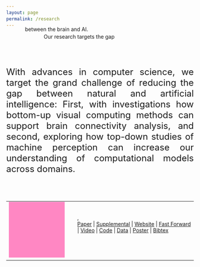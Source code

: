 ```yaml
---
layout: page
permalink: /research
---
```


<span class="teaser" style="left:20%;width:600px;position:relative">Our research <span class="bluetext">targets</span> the gap</span>
<span class="teaser" style="position: relative; float:left; left:10%;margin-top:-20px;">between the <span class="bluetext">brain</span> and <span class="bluetext">AI</span>.</span>

<br><br>
<p align="justify" style="font-size:24px">
With advances in <span class="bluetext">computer science</span>, we target the grand challenge of reducing the gap between natural and artificial intelligence: First, with investigations how bottom-up visual computing methods can support <span class="bluetext">brain connectivity</span> analysis, and second, exploring how top-down studies of <span class="bluetext">machine perception</span> can increase our understanding of computational models across domains.
</p>
<br><br>

<div id='bibtex_display'></div>

 <div class="bibtex_template">
  <center>
  <table class='pubtable'>
    <tr>
      <td class='padding10' style='width:170px;' valign='top'><a class='bibtexVar' href='/paper?+BIBTEXKEY+' extra='BIBTEXKEY'><img class='bibtexVar thumb blacknwhite' src='papers/+BIBTEXKEY+.png' width="150" height="150" extra="BIBTEXKEY"></a></td>
      <td class='padding20' valign='top'>
        <span class='gray author'><span class="first_initial"></span> <span class="von"></span><span class="last"></span><span class="junior"></span></span><br>
        <a class='bibtexVar cleanlink' href='/paper?+BIBTEXKEY+' extra='BIBTEXKEY'><span class='title'></span></a><br>
        <span class='lightgray journal'></span><span class='lightgray booktitle'></span>, <span class='lightgray year'></span><br>
        <span class='gray'>
          <a class='bibtexVar cleanlink' target='_blank' href='papers/+BIBTEXKEY+.pdf' extra='BIBTEXKEY'>Paper</a> |
          <span class='bib_optional bibtexVar' extra='SUPPLEMENTAL' href='+SUPPLEMENTAL+'><a class='bibtexVar cleanlink' extra='SUPPLEMENTAL' href='+SUPPLEMENTAL+' target='_blank'>Supplemental</a> | </span>
          <span class='bib_optional bibtexVar' extra='WEBSITE' href='+WEBSITE+'><a class='bibtexVar cleanlink' extra='WEBSITE' href='+WEBSITE+' target='_blank'>Website</a> | </span>       
          <span class='bib_optional bibtexVar' extra='FASTFORWARD' href='+FASTFORWARD+'><a class='bibtexVar cleanlink' extra='FASTFORWARD' href='+FASTFORWARD+' target='_blank'>Fast Forward</a> | </span>   
          <span class='bib_optional bibtexVar' extra='VIDEO' href='+VIDEO+'><a class='bibtexVar cleanlink' extra='VIDEO' href='+VIDEO+' target='_blank'>Video</a> | </span>        
          <span class='bib_optional bibtexVar' extra='CODE' href='+CODE+'><a class='bibtexVar cleanlink' extra='CODE' href='+CODE+' target='_blank'>Code</a> | </span>
          <span class='bib_optional bibtexVar' extra='DATA' href='+DATA+'><a class='bibtexVar cleanlink' extra='DATA' href='+DATA+' target='_blank'>Data</a> | </span>
          <span class='bib_optional bibtexVar' extra='POSTER' href='+POSTER+'><a class='bibtexVar cleanlink' extra='POSTER' href='+POSTER+' target='_blank'>Poster</a> | </span>                                          
          <a class="bibtexVar cleanlink" role="button" data-toggle="collapse" data-taget="#bib+BIBTEXKEY+" href="#bib+BIBTEXKEY+" onclick="$('#'+this.href.split('#')[1]).toggle(); return false;" extra="BIBTEXKEY">Bibtex</a>
        </span> 
        <div class="bibtexVar collapse small" style='display:none;width:450px;' id="bib+BIBTEXKEY+" extra="BIBTEXKEY">
          <pre style="overflow:auto"><span class="bibtexraw noread"></span></pre>
        </div>                   
      </td>                                
    </tr>  
  </table>      
</center>
</div>




<script type='text/javascript' src='/js/jquery.js'></script>
<script type='text/javascript' src='/js/moment.js'></script>
<script type='text/javascript' src='/js/bibtex.js'></script>

<bibtex src='/papers/pub.bib'></bibtex>

